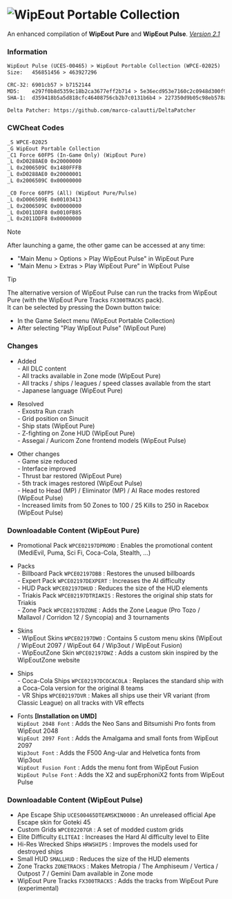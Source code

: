 # ![WipEout Portable Collection](https://github.com/user-attachments/assets/9ca254c4-d7c8-4478-b178-4708f1e2a49a)

An enhanced compilation of **WipEout Pure** and **WipEout Pulse**. [*Version 2.1*](https://mega.nz/folder/gBwx2ZLT#01a4KaUDbCycjlrDgq5UdQ/folder/kZg0RRgR)

### Information
```diff
WipEout Pulse (UCES-00465) > WipEout Portable Collection (WPCE-02025)
Size:   456851456 > 463927296

CRC-32: 6901cb57 > b7152144
MD5:    e297f0b8d5359c18b2ca3677eff2b714 > 5e36ecd953e7160c2c0948d300f9fab9
SHA-1:  d359418b5a5d818cfc46408756cb2b7c0131b6b4 > 227350d9b05c98eb578a71af3926e6ef243da2bc

Delta Patcher: https://github.com/marco-calautti/DeltaPatcher
```

### CWCheat Codes
```diff
_S WPCE-02025
_G WipEout Portable Collection
_C1 Force 60FPS (In-Game Only) (WipEout Pure)
_L 0xD0288AE0 0x20000000
_L 0x2006509C 0x1480FFFB
_L 0xD0288AE0 0x20000001
_L 0x2006509C 0x00000000

_C0 Force 60FPS (All) (WipEout Pure/Pulse)
_L 0xD006509E 0x00103413
_L 0x2006509C 0x00000000
_L 0xD011DDF8 0x0010FB85
_L 0x2011DDF8 0x00000000
```

> [!NOTE]
> After launching a game, the other game can be accessed at any time:
> - "Main Menu > Options > Play WipEout Pulse" in WipEout Pure
> - "Main Menu > Extras > Play WipEout Pure" in WipEout Pulse

> [!TIP]
> The alternative version of WipEout Pulse can run the tracks from WipEout Pure (with the WipEout Pure Tracks `FX300TRACKS` pack).  
> It can be selected by pressing the Down button twice:
> - In the Game Select menu (WipEout Portable Collection)
> - After selecting "Play WipEout Pulse" (WipEout Pure)

### Changes
- Added  
*-* All DLC content  
*-* All tracks available in Zone mode (WipEout Pure)  
*-* All tracks / ships / leagues / speed classes available from the start  
*-* Japanese language (WipEout Pure)

- Resolved  
*-* Exostra Run crash  
*-* Grid position on Sinucit  
*-* Ship stats (WipEout Pure)  
*-* Z-fighting on Zone HUD (WipEout Pure)  
*-* Assegai / Auricom Zone frontend models (WipEout Pulse)

- Other changes  
*-* Game size reduced  
*-* Interface improved  
*-* Thrust bar restored (WipEout Pure)  
*-* 5th track images restored (WipEout Pulse)  
*-* Head to Head (MP) / Eliminator (MP) / AI Race modes restored (WipEout Pulse)  
*-* Increased limits from 50 Zones to 100 / 25 Kills to 250 in Racebox (WipEout Pulse)

### Downloadable Content (WipEout Pure)
- Promotional Pack `WPCE02197DPROMO` : Enables the promotional content (MediEvil, Puma, Sci Fi, Coca-Cola, Stealth, …)

- Packs  
*-* Billboard Pack `WPCE02197DBB` : Restores the unused billboards  
*-* Expert Pack `WPCE02197DEXPERT` : Increases the AI difficulty  
*-* HUD Pack `WPCE02197DHUD` : Reduces the size of the HUD elements  
*-* Triakis Pack `WPCE02197DTRIAKIS` : Restores the original ship stats for Triakis  
*-* Zone Pack `WPCE02197DZONE` : Adds the Zone League (Pro Tozo / Mallavol / Corridon 12 / Syncopia) and 3 tournaments

- Skins  
*-* WipEout Skins `WPCE02197DWO` : Contains 5 custom menu skins (WipEout / WipEout 2097 / WipEout 64 / Wip3out / WipEout Fusion)  
*-* WipEoutZone Skin `WPCE02197DWZ` : Adds a custom skin inspired by the WipEoutZone website

- Ships  
*-* Coca-Cola Ships `WPCE02197DCOCACOLA` : Replaces the standard ship with a Coca-Cola version for the original 8 teams  
*-* VR Ships `WPCE02197DVR` : Makes all ships use their VR variant (from Classic League) on all tracks with VR effects

- Fonts **[Installation on UMD]**  
`WipEout 2048 Font` : Adds the Neo Sans and Bitsumishi Pro fonts from WipEout 2048  
`WipEout 2097 Font` : Adds the Amalgama and small fonts from WipEout 2097  
`Wip3out Font` : Adds the F500 Ang-ular and Helvetica fonts from Wip3out  
`WipEout Fusion Font` : Adds the menu font from WipEout Fusion  
`WipEout Pulse Font` : Adds the X2 and supErphoniX2 fonts from WipEout Pulse

### Downloadable Content (WipEout Pulse)
- Ape Escape Ship `UCES00465DTEAMSKIN0000` : An unreleased official Ape Escape skin for Goteki 45
- Custom Grids `WPCE02207GR` : A set of modded custom grids
- Elite Difficulty `ELITEAI` : Increases the Hard AI difficulty level to Elite
- Hi-Res Wrecked Ships `HRWSHIPS` : Improves the models used for destroyed ships
- Small HUD `SMALLHUD` : Reduces the size of the HUD elements
- Zone Tracks `ZONETRACKS` : Makes Metropia / The Amphiseum / Vertica / Outpost 7 / Gemini Dam available in Zone mode
- WipEout Pure Tracks `FX300TRACKS` : Adds the tracks from WipEout Pure (experimental)
